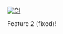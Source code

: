 [![CI](https://github.com/alvaromartmart/gh-actions-playground/actions/workflows/ci.yml/badge.svg?branch=main)](https://github.com/alvaromartmart/gh-actions-playground/actions/workflows/ci.yml)

Feature 2 (fixed)!
